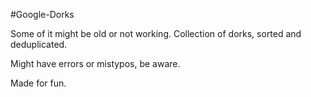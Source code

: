 #Google-Dorks

Some of it might be old or not working.
Collection of dorks, sorted and deduplicated. 

Might have errors or mistypos, be aware.

Made for fun.
